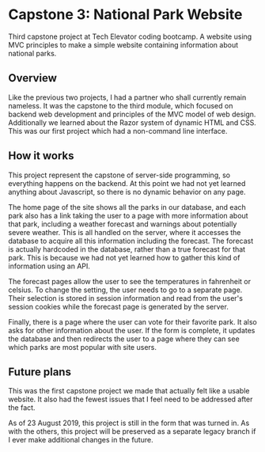 # Capstone 3: National Park Website
Third capstone project at Tech Elevator coding bootcamp. 
A website using MVC principles to make a simple website containing information about national parks.

## Overview
Like the previous two projects, I had a partner who shall currently remain nameless.
It was the capstone to the third module, which focused on backend web development and principles of the MVC model of web design.
Additionally we learned about the Razor system of dynamic HTML and CSS. This was our first project which had a non-command line interface.

## How it works
This project represent the capstone of server-side programming, so everything happens on the backend. At this point we had not yet learned anything about Javascript, so there is no dynamic behavior on any page.

The home page of the site shows all the parks in our database, and each park also has a link taking the user to a page with more information about that park, including a weather forecast and warnings about potentially severe weather.
This is all handled on the server, where it accesses the database to acquire all this information including the forecast.
The forecast is actually hardcoded in the database, rather than a true forecast for that park. This is because we had not yet learned how to gather this kind of information using an API.

The forecast pages allow the user to see the temperatures in fahrenheit or celsius. To change the setting, the user needs to go to a separate page. Their selection is stored in session information and read from the user's session cookies while the forecast page is generated by the server.

Finally, there is a page where the user can vote for their favorite park. It also asks for other information about the user. If the form is complete, it updates the database and then redirects the user to a page where they can see which parks are most popular with site users.

## Future plans
This was the first capstone project we made that actually felt like a usable website. It also had the fewest issues that I feel need to be addressed after the fact.

As of 23 August 2019, this project is still in the form that was turned in. As with the others, this project will be preserved as a separate legacy branch if I ever make additional changes in the future.
